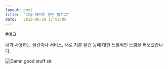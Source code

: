 ```yaml
---
layout: post
title:  "그냥 재미로 만든 블로그"
date:   2015-06-26 17:08:00
---
```


#예고

내가 사용하는 물건이나 서비스, 새로 지른 물건 등에 대한 느낌적인 느낌을 써보겠습니다.

![Damn good stuff sir]({{site.url}}/images/damn_good_stuff_sir.gif)